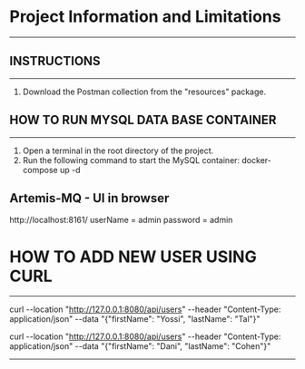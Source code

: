 # Project Information and Limitations
--------------------------------------------------------------------------------------------------

## INSTRUCTIONS
--------------------------------------------------------------------------------------------------

1. Download the Postman collection from the "resources" package.



## HOW TO RUN MYSQL DATA BASE CONTAINER
--------------------------------------------------------------------------------------------------
1. Open a terminal in the root directory of the project.
2. Run the following command to start the MySQL container:
   docker-compose up -d

   

Artemis-MQ  - UI in browser
-------------------------------------------------------------------------------------------
http://localhost:8161/
userName = admin
password = admin




# HOW TO ADD NEW USER USING CURL
--------------------------------------------------------------------------------------------------

curl --location "http://127.0.0.1:8080/api/users" --header "Content-Type: application/json" --data "{\"firstName\": \"Yossi\", \"lastName\": \"Tal\"}"

curl --location "http://127.0.0.1:8080/api/users" --header "Content-Type: application/json" --data "{\"firstName\": \"Dani\", \"lastName\": \"Cohen\"}"

--------------------------------------------------------------------------------------------------





